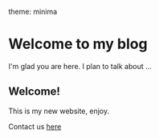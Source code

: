 theme: minima

# Welcome to my blog

I'm glad you are here. I plan to talk about ...

## Welcome!
This is my new website, enjoy.

Contact us <a href="mailto:richardn.roman@gmail.com" target="_blank">here</a>
